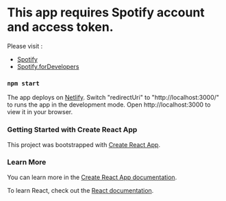 # This app requires Spotify account and access token.

Please visit :

- [Spotify](https://open.spotify.com/)
- [Spotify.forDevelopers](https://developer.spotify.com/documentation/web-api)

### `npm start`

The app deploys on [Netlify](https://my-spotify-list.netlify.app/). Switch "redirectUri" to "http://localhost:3000/" to runs the app in the development mode. Open http://localhost:3000 to view it in your browser.

### Getting Started with Create React App

This project was bootstrapped with [Create React App](https://github.com/facebook/create-react-app).

### Learn More

You can learn more in the [Create React App documentation](https://facebook.github.io/create-react-app/docs/getting-started).

To learn React, check out the [React documentation](https://reactjs.org/).
